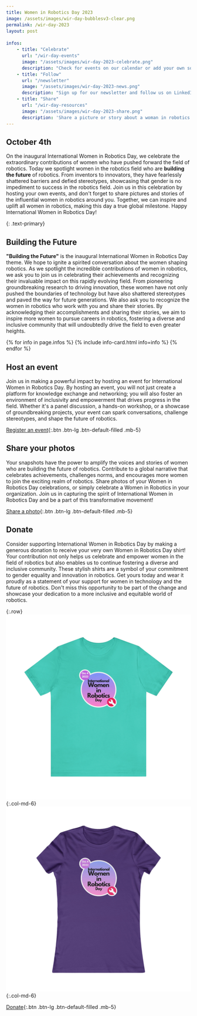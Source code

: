 ```yaml
---
title: Women in Robotics Day 2023
image: /assets/images/wir-day-bubblesv3-clear.png
permalink: /wir-day-2023
layout: post

infos:
    - title: "Celebrate"
      url: "/wir-day-events"
      image: "/assets/images/wir-day-2023-celebrate.png"
      description: "Check for events on our calendar or add your own so we can celebrate with you!"
    - title: "Follow"
      url: "/newsletter"
      image: "/assets/images/wir-day-2023-news.png"
      description: "Sign up for our newsletter and follow us on LinkedIn to get all of our news."
    - title: "Share"
      url: "/wir-day-resources"
      image: "/assets/images/wir-day-2023-share.png"
      description: 'Share a picture or story about a woman in robotics on social media and tag it with #IntWirDay #buildingthefuture #womeninrobotics.'
---
```

## October 4th

On the inaugural International Women in Robotics Day, we celebrate the extraordinary contributions of women who have pushed forward the field of robotics. Today we spotlight women in the robotics field who are **building the future** of robotics. From inventors to innovators, they have fearlessly shattered barriers and defied stereotypes, showcasing that gender is no impediment to success in the robotics field.  Join us in this celebration by hosting your own events, and don't forget to share pictures and stories of the influential women in robotics around you. Together, we can inspire and uplift all women in robotics, making this day a true global milestone. Happy International Women in Robotics Day!

{: .text-primary}
## Building the Future

**"Building the Future"** is the inaugural International Women in Robotics Day theme.  We hope to ignite a spirited conversation about the women shaping robotics. As we spotlight the incredible contributions of women in robotics, we ask you to join us in celebrating their achievements and recognizing their invaluable impact on this rapidly evolving field. From pioneering groundbreaking research to driving innovation, these women have not only pushed the boundaries of technology but have also shattered stereotypes and paved the way for future generations.  We also ask you to recognize the women in robotics who work with you and share their stories. By acknowledging their accomplishments and sharing their stories, we aim to inspire more women to pursue careers in robotics, fostering a diverse and inclusive community that will undoubtedly drive the field to even greater heights.

<div class="row">
{% for info in page.infos %}
{% include info-card.html info=info %}
{% endfor %}
</div>

## Host an event

Join us in making a powerful impact by hosting an event for International Women in Robotics Day. By hosting an event, you will not just create a platform for knowledge exchange and networking; you will also foster an environment of inclusivity and empowerment that drives progress in the field. Whether it's a panel discussion, a hands-on workshop, or a showcase of groundbreaking projects, your event can spark conversations, challenge stereotypes, and shape the future of robotics.

[Register an event](/wir-day-2023-event-registration){:.btn .btn-lg .btn-default-filled .mb-5}

## Share your photos

Your snapshots have the power to amplify the voices and stories of women who are building the future of robotics. Contribute to a global narrative that celebrates achievements, challenges norms, and encourages more women to join the exciting realm of robotics. Share photos of your Women in Robotics Day celebrations, or simply celebrate a Women in Robotics in your organization. Join us in capturing the spirit of International Women in Robotics Day and be a part of this transformative movement!

[Share a photo](mailto:photos@womeninrobotics.org){:.btn .btn-lg .btn-default-filled .mb-5}

## Donate

Consider supporting International Women in Robotics Day by making a generous donation to receive your very own Women in Robotics Day shirt! Your contribution not only helps us celebrate and empower women in the field of robotics but also enables us to continue fostering a diverse and inclusive community. These stylish shirts are a symbol of your commitment to gender equality and innovation in robotics. Get yours today and wear it proudly as a statement of your support for women in technology and the future of robotics. Don't miss this opportunity to be part of the change and showcase your dedication to a more inclusive and equitable world of robotics.

{:.row}
[![unisex](/assets/images/shop/women-in-robotics-day-2023-unisex.jpg)](https://women-in-robotics.printify.me/product/2634428/women-in-robotics-day-2023-unisex-jersey-short-sleeve-tee){:.col-md-6}
[![womens](/assets/images/shop/women-in-robotics-day-2023-womens.jpg)](https://women-in-robotics.printify.me/product/2634433/women-in-robotics-day-2023-womens-favorite-tee){:.col-md-6}

[Donate](/donate){:.btn .btn-lg .btn-default-filled .mb-5}
